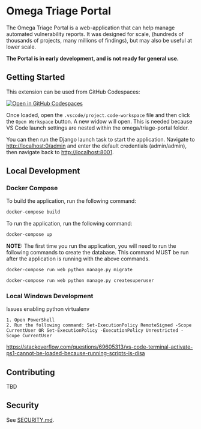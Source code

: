 # Omega Triage Portal

The Omega Triage Portal is a web-application that can help manage automated vulnerability reports.
It was designed for scale, (hundreds of thousands of projects, many millions of findings),
but may also be useful at lower scale.

**The Portal is in early development, and is not ready for general use.**

## Getting Started

This extension can be used from GitHub Codespaces:

[![Open in GitHub Codespaces](https://github.com/codespaces/badge.svg)](https://github.com/codespaces/new?machine=basicLinux32gb&repo=426394209&ref=scovetta%2Fadd-triage-portal&location=WestUs2&devcontainer_path=.devcontainer%2Ftriage-portal%2Fdevcontainer.json)

Once loaded, open the `.vscode/project.code-workspace` file and then click the `Open Workspace`
button. A new widow will open. This is needed because VS Code launch settings are nested
within the omega/triage-portal folder.

You can then run the Django launch task to start the application. Navigate to
<http://localhost:0/admin> and enter the default credentials (admin/admin), then
navigate back to <http://localhost:8001>.

## Local Development

### Docker Compose

To build the application, run the following command:
```bash
docker-compose build
```

To run the application, run the following command:
```bash
docker-compose up
```

**NOTE:** The first time you run the application, you will need to run the following commands to
create the database. This command MUST be run after the application is running with the above commands.

```bash
docker-compose run web python manage.py migrate
```

```bash
docker-compose run web python manage.py createsuperuser
```

### Local Windows Development

Issues enabling python virtualenv

    1. Open PowerShell
    2. Run the following command: Set-ExecutionPolicy RemoteSigned -Scope CurrentUser OR Set-ExecutionPolicy -ExecutionPolicy Unrestricted -Scope CurrentUser

https://stackoverflow.com/questions/69605313/vs-code-terminal-activate-ps1-cannot-be-loaded-because-running-scripts-is-disa

## Contributing

TBD

## Security

See [SECURITY.md](https://github.com/ossf/omega-triage-portal/blob/main/SECURITY.md).

